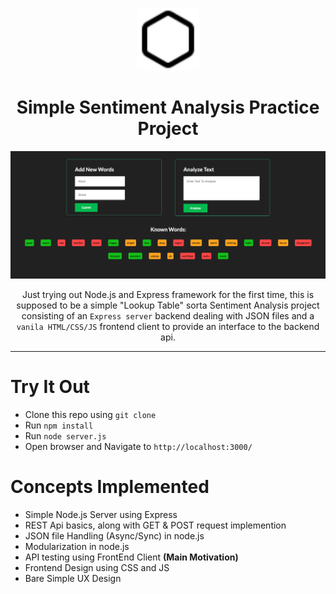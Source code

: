 <div style="text-align:center">
    <p align="center">
        <img src="imgs/hexagon.svg" height="100">
    </p>

# Simple Sentiment Analysis Practice Project
![A Snapshot of the UI](imgs/ui_snapshot_1.png)

Just trying out Node.js and Express framework for the first time, this is supposed to
be a simple "Lookup Table" sorta Sentiment Analysis project consisting of an `Express server`
backend dealing with JSON files and a `vanila HTML/CSS/JS` frontend client to provide an
interface to the backend api.
</div>

---


# Try It Out
* Clone this repo using `git clone`
* Run `npm install`
* Run `node server.js`
* Open browser and Navigate to `http://localhost:3000/`


# Concepts Implemented
* Simple Node.js Server using Express
* REST Api basics, along with GET & POST request implemention
* JSON file Handling (Async/Sync) in node.js
* Modularization in node.js
* API testing using FrontEnd Client **(Main Motivation)**
* Frontend Design using CSS and JS
* Bare Simple UX Design
